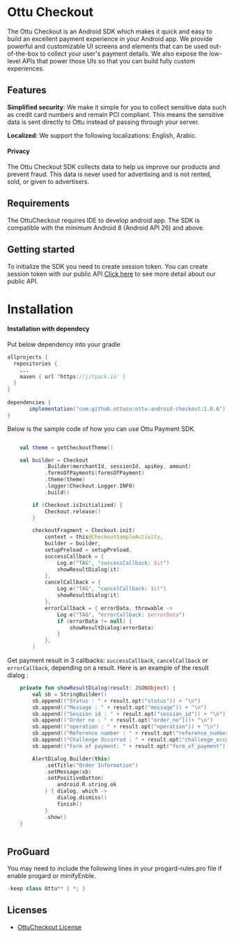 
# Ottu Checkout

The Ottu Checkout is an Android SDK which makes it quick and easy to build an excellent payment experience in your Android app. We provide powerful and customizable UI screens and elements that can be used out-of-the-box to collect your user's payment details. We also expose the low-level APIs that power those UIs so that you can build fully custom experiences.

## Features

**Simplified security**: We make it simple for you to collect sensitive data such as credit card numbers and remain PCI compliant. This means the sensitive data is sent directly to Ottu instead of passing through your server.

**Localized**: We support the following localizations: English, Arabic.

#### Privacy

The Ottu Checkout SDK collects data to help us improve our products and prevent fraud. This data is never used for advertising and is not rented, sold, or given to advertisers.

## Requirements

The OttuCheckout requires IDE to develop android app. The SDK is compatible with the minimum Android 8 (Android API 26) and above.

## Getting started

To initialize the SDK you need to create session token. 
You can create session token with our public API [Click here](https://app.apiary.io/iossdk2/editor) to see more detail about our public API.
    
Installation
==========================

#### Installation with dependecy

Put below dependency into your gradle

```java
allprojects {
  repositories {
    ...
    maven { url 'https://jitpack.io' }
  }
}
    
dependencies {
       implementation("com.github.ottuco:ottu-android-checkout:1.0.6")
}
```

Below is the sample code of how you can use Ottu Payment SDK.

```kotlin

    val theme = getCheckoutTheme()

    val builder = Checkout
            .Builder(merchantId, sessionId, apiKey, amount)
            .formsOfPayments(formsOfPayment)
            .theme(theme)
            .logger(Checkout.Logger.INFO)
            .build()

        if (Checkout.isInitialized) {
            Checkout.release()
        }

        checkoutFragment = Checkout.init(
            context = this@CheckoutSampleActivity,
            builder = builder,
            setupPreload = setupPreload,
            successCallback = {
                Log.e("TAG", "successCallback: $it")
                showResultDialog(it)
            },
            cancelCallback = {
                Log.e("TAG", "cancelCallback: $it")
                showResultDialog(it)
            },
            errorCallback = { errorData, throwable ->
                Log.e("TAG", "errorCallback: $errorData")
                if (errorData != null) {
                    showResultDialog(errorData)
                }
            },
        )

```

Get payment result in 3 callbacks: `successCallback`, `cancelCallback` or `errorCallback`, depending on a result.
Here is an example of the result dialog :

```kotlin
    private fun showResultDialog(result: JSONObject) {
        val sb = StringBuilder()
        sb.append(("Status : " + result.opt("status")) + "\n")
        sb.append(("Message : " + result.opt("message")) + "\n")
        sb.append(("Session id : " + result.opt("session_id")) + "\n")
        sb.append(("Order no : " + result.opt("order_no"]))+ "\n")
        sb.append(("operation : " + result.opt("operation")) + "\n")
        sb.append(("Reference number : " + result.opt("reference_number")) + "\n")
        sb.append(("Challenge Occurred : " + result.opt("challenge_occurred")) + "\n")
        sb.append(("Form of payment: " + result.opt("form_of_payment")) + "\n")

        AlertDialog.Builder(this)
            .setTitle("Order Information")
            .setMessage(sb)
            .setPositiveButton(
                android.R.string.ok
            ) { dialog, which ->
                dialog.dismiss()
                finish()
            }
            .show()
    }
    
```

## ProGuard

 You may need to include the following lines in your progard-rules.pro file if enable progard or minifyEnble.
```java
-keep class Ottu** { *; }
```

## Licenses

- [OttuCheckout License](LICENSE)
